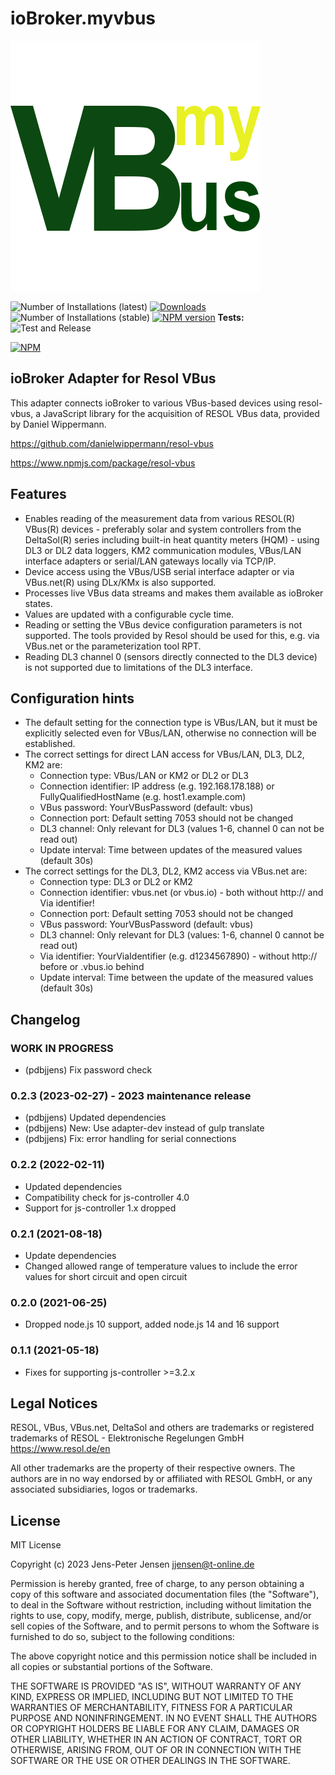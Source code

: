 # ioBroker.myvbus

![Logo](admin/myvbus.png)

![Number of Installations (latest)](http://iobroker.live/badges/myvbus-installed.svg)
[![Downloads](https://img.shields.io/npm/dm/iobroker.myvbus.svg)](https://www.npmjs.com/package/iobroker.myvbus)
![Number of Installations (stable)](http://iobroker.live/badges/myvbus-stable.svg)
[![NPM version](https://img.shields.io/npm/v/iobroker.myvbus.svg)](https://www.npmjs.com/package/iobroker.myvbus)
**Tests:** ![Test and Release](https://github.com/iobroker-community-adapters/iobroker.myvbus/workflows/Test%20and%20Release/badge.svg)  

[![NPM](https://nodei.co/npm/iobroker.myvbus.png?downloads=true)](https://nodei.co/npm/iobroker.myvbus/)

## ioBroker Adapter for Resol VBus

This adapter connects ioBroker to various VBus-based devices using resol-vbus, a JavaScript library for the acquisition of RESOL VBus data, provided by Daniel Wippermann.

<https://github.com/danielwippermann/resol-vbus>

<https://www.npmjs.com/package/resol-vbus>

## Features

* Enables reading of the measurement data from various RESOL(R) VBus(R) devices - preferably solar and system controllers from the DeltaSol(R) series including built-in heat quantity meters (HQM) - using DL3 or DL2 data loggers, KM2 communication modules, VBus/LAN interface adapters or serial/LAN gateways locally via TCP/IP.
* Device access using the VBus/USB serial interface adapter or via VBus.net(R) using DLx/KMx is also supported.
* Processes live VBus data streams and makes them available as ioBroker states.
* Values are updated with a configurable cycle time.
* Reading or setting the VBus device configuration parameters is not supported. The tools provided by Resol should be used for this, e.g. via VBus.net or the parameterization tool RPT.
* Reading DL3 channel 0 (sensors directly connected to the DL3 device) is not supported due to limitations of the DL3 interface.

## Configuration hints

* The default setting for the connection type is VBus/LAN, but it must be explicitly selected even for VBus/LAN, otherwise no connection will be established.
* The correct settings for direct LAN access for VBus/LAN, DL3, DL2, KM2 are:
  * Connection type: VBus/LAN or KM2 or DL2 or DL3
  * Connection identifier: IP address (e.g. 192.168.178.188) or FullyQualifiedHostName (e.g. host1.example.com)
  * VBus password: YourVBusPassword (default: vbus)
  * Connection port: Default setting 7053 should not be changed
  * DL3 channel: Only relevant for DL3 (values 1-6, channel 0 can not be read out)
  * Update interval: Time between updates of the measured values (default 30s)
* The correct settings for the DL3, DL2, KM2 access via VBus.net are:
  * Connection type: DL3 or DL2 or KM2
  * Connection identifier: vbus.net (or vbus.io) - both without http:// and Via identifier!
  * Connection port: Default setting 7053 should not be changed
  * VBus password: YourVBusPassword (default: vbus)
  * DL3 channel: Only relevant for DL3 (values: 1-6, channel 0 cannot be read out)
  * Via identifier: YourViaIdentifier (e.g. d1234567890) - without http:// before or .vbus.io behind
  * Update interval: Time between the update of the measured values (default 30s)

## Changelog
<!--
  Placeholder for the next version (at the beginning of the line):
  ### **WORK IN PROGRESS**
-->
### **WORK IN PROGRESS**

* (pdbjjens) Fix password check

### 0.2.3 (2023-02-27) - 2023 maintenance release

* (pdbjjens) Updated dependencies
* (pdbjjens) New: Use adapter-dev instead of gulp translate
* (pdbjjens) Fix: error handling for serial connections

### 0.2.2 (2022-02-11)

* Updated dependencies
* Compatibility check for js-controller 4.0
* Support for js-controller 1.x dropped

### 0.2.1 (2021-08-18)

* Update dependencies
* Changed allowed range of temperature values to include the error values for short circuit and open circuit

### 0.2.0 (2021-06-25)

* Dropped node.js 10 support, added node.js 14 and 16 support

### 0.1.1 (2021-05-18)

* Fixes for supporting js-controller >=3.2.x

## Legal Notices

RESOL, VBus, VBus.net, DeltaSol and others are trademarks or registered trademarks of RESOL - Elektronische Regelungen GmbH
<https://www.resol.de/en>

All other trademarks are the property of their respective owners.
The authors are in no way endorsed by or affiliated with RESOL GmbH, or any associated subsidiaries, logos or trademarks.

## License

MIT License

Copyright (c) 2023 Jens-Peter Jensen <jjensen@t-online.de>

Permission is hereby granted, free of charge, to any person obtaining a copy
of this software and associated documentation files (the "Software"), to deal
in the Software without restriction, including without limitation the rights
to use, copy, modify, merge, publish, distribute, sublicense, and/or sell
copies of the Software, and to permit persons to whom the Software is
furnished to do so, subject to the following conditions:

The above copyright notice and this permission notice shall be included in all
copies or substantial portions of the Software.

THE SOFTWARE IS PROVIDED "AS IS", WITHOUT WARRANTY OF ANY KIND, EXPRESS OR
IMPLIED, INCLUDING BUT NOT LIMITED TO THE WARRANTIES OF MERCHANTABILITY,
FITNESS FOR A PARTICULAR PURPOSE AND NONINFRINGEMENT. IN NO EVENT SHALL THE
AUTHORS OR COPYRIGHT HOLDERS BE LIABLE FOR ANY CLAIM, DAMAGES OR OTHER
LIABILITY, WHETHER IN AN ACTION OF CONTRACT, TORT OR OTHERWISE, ARISING FROM,
OUT OF OR IN CONNECTION WITH THE SOFTWARE OR THE USE OR OTHER DEALINGS IN THE
SOFTWARE.
